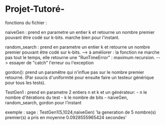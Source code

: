 # Projet-Tutoré-

fonctions du fichier : 

naiveGen : prend en parametre un entier k et retourne un nombre premier pouvant être codé sur k-bits.
           marche bien pour l'instant.

random_search : prend en parametre un entier k et retourne un nombre premier pouvant être codé sur k-bits.
--> à améliorer : la fonction ne marche pas tout le temps, elle retourne une "RunTimeError" : maximum recursion.
                  --> essayer de "catch" l'erreur ou l'exception 


gordon(): prend un paramêtre qui n'influe pas sur le nombre premier retourné. (Par soucis d'uniformité pour ensuite faire un 
testeur générique pour tous les tests).

TestGen1 : prend en parametre 2 entiers n et k et un générateur:
                      - n le nombre d'itérations du test
                      - k le nombre de bits 
                      - naiveGen, random_search, gordon pour l'instant 
                      
                      
exemple : 
          sage : TestGen1(5,1024,naiveGen)
           'la generation de 5 nombre(s) premier(s) a pris en moyenne 0.0928555965424 secondes'
           


